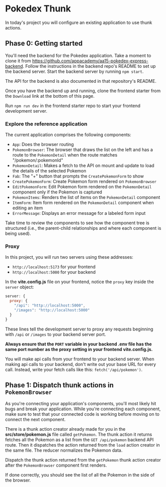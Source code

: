 # Pokedex Thunk

In today's project you will configure an existing application to use thunk
actions.

## Phase 0: Getting started

You'll need the backend for the Pokedex application. Take a moment to clone it
from
<https://github.com/appacademy/aa15-pokedex-express-backend>.
Follow the instructions in the backend repo's README to set up the backend
server. Start the backend server by running `npm start`.

The API for the backend is also documented in that repository's README.

Once you have the backend up and running, clone the frontend starter from the
`Download` link at the bottom of this page.

Run `npm run dev` in the frontend starter repo to start your frontend
development server.

### Explore the reference application

The current application comprises the following components:

* `App`: Does the browser routing
* `PokemonBrowser`: The browser that draws the list on the left and has a route
  to the `PokemonDetail` when the route matches "/pokemon/:pokemonId"
* `PokemonDetail`: Makes a fetch to the API on mount and update to load the
  details of the selected Pokemon
* `Fab`: The "+" button that prompts the `CreatePokemonForm` to show
* `CreatePokemonForm`: Create Pokemon form rendered on `PokemonBrowser`
* `EditPokemonForm`: Edit Pokemon form rendered on the `PokemonDetail` component
  only if the Pokemon is captured
* `PokemonItems`: Renders the list of items on the `PokemonDetail` component
* `ItemForm`: Item form rendered on the `PokemonDetail` component when
  editing an item
* `ErrorMessage`: Displays an error message for a labeled form input

Take time to review the components to see how the component tree is structured
(i.e., the parent-child relationships and where each component is being used).

### Proxy

In this project, you will run two servers using these addresses:

* `http://localhost:5173` for your frontend
* `http://localhost:5000` for your backend

In the __vite.config.js__ file on your frontend, notice the `proxy` key inside the `server` object:

```js
server: {
  proxy: {
    "/api": "http://localhost:5000",
    "/images": "http://localhost:5000"
  }
}
```

These lines tell the development server to proxy any requests beginning with
`/api` or `/images` to your backend server port.

**Always ensure that the `PORT` variable in your backend __.env__ file has the
same port number as the proxy setting in your frontend __vite.config.js__.**

You will make api calls from your frontend to your backend server. When making
api calls to your backend, don't write out your base URL for every call.
Instead, write your fetch calls like this: `fetch('/api/pokemon')`.

## Phase 1: Dispatch thunk actions in `PokemonBrowser`

As you're connecting your application's components, you'll most likely hit bugs
and break your application. While you're connecting each component, make sure
to test that your connected code is working before moving on to connect the
next component.

There is a thunk action creator already made for you in the
__src/store/pokemon.js__ file called `getPokemon`. The thunk action it returns
fetches all the Pokemon as a list from the `GET /api/pokemon` backend API
route. Then it dispatches the action returned from the `load` action creator in
the same file. The reducer normalizes the Pokemon data.

Dispatch the thunk action returned from the `getPokemon` thunk action creator
after the `PokemonBrowser` component first renders.

If done correctly, you should see the list of all the Pokemon in the side of the
browser.
